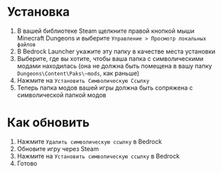 ﻿# Установка
1. В вашей библиотеке Steam щелкните правой кнопкой мыши Minecraft Dungeons и выберите `Управление > Просмотр локальных файлов`
2. В Bedrock Launcher укажите эту папку в качестве места установки
3. Выберите, где вы хотите, чтобы ваша папка с символическими модами находилась (она не должна быть помещена в вашу папку `Dungeons\Content\Paks\~mods`, как раньше)
4. Нажмите на `Установить Символическую Ссылку`
5. Теперь папка модов вашей игры должна быть сопряжена с символической папкой модов

# Как обновить
1. Нажмите `Удалить символическую ссылку` в Bedrock
2. Обновите игру через Steam
3. Нажмите на `Установить символическую ссылку` в Bedrock
4. Готово